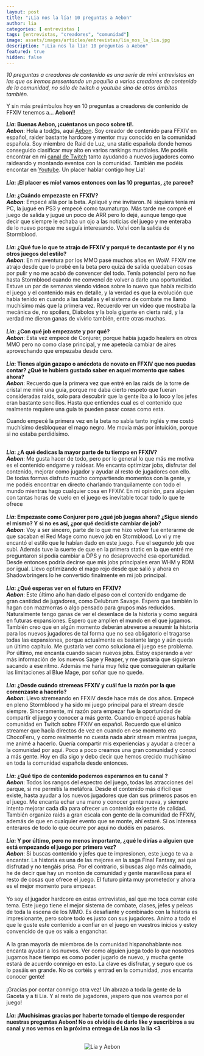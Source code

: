 ```yaml
---
layout: post
title: "¡Lia nos la lía! 10 preguntas a Aebon"
author: lia
categories: [ entrevistas ]
tags: [entrevistas, "creadores", "comunidad"]
image: assets/images/articles/entrevistas/lia_nos_la_lia.jpg
description: "¡Lia nos la lía! 10 preguntas a Aebon"
featured: true
hidden: false
---
```

*10 preguntas a creadores de contenido es una serie de mini entrevistas en las que os iremos presentando un poquillo a varios creadores de contenido de la comunidad, no sólo de twitch o youtube sino de otros ámbitos también.*

Y sin más preámbulos hoy en 10 preguntas a creadores de contenido de FFXIV tenemos a… **Aebon**!!

<div class="card">
  <div class="card-header">
     <b><i>Lia</i>: Buenas Aebon, ¡cuéntanos un poco sobre ti!.</b>
  </div>
  <div class="card-body">
    <i><b>Aebon</b></i>: Hola a tod@s, aquí <a href="https://twitter.com/IbonMGen" target="_blank">Aebon</a>. Soy creador de contenido para FFXIV en español, raider bastante hardcore y mentor muy conocido en la comunidad española. Soy miembro de Raid de Luz, una static española donde hemos conseguido clasificar muy alto en varios rankings mundiales. Me podéis encontrar en mi <a href="https://www.twitch.tv/aebon" target="_blank">canal de Twitch</a> tanto ayudando a nuevos jugadores como raideando y montando eventos con la comunidad. También me podéis encontar en <a href="https://www.twitch.tv/aebon" target="_blank">Youtube</a>. Un placer hablar contigo hoy Lia!
  </div>
</div>

<br/>

<div class="card">
  <div class="card-header">
     <b><i>Lia</i>: ¡El placer es mío! vamos entonces con las 10 preguntas, ¿te parece?</b>
  </div>
</div>

<br/>

<div class="card">
  <div class="card-header">
     <b><i>Lia</i>: ¿Cuándo empezaste en FFXIV?</b>
  </div>
  <div class="card-body">
    <i><b>Aebon</b></i>: Empecé allá por la beta. Apliqué y me invitaron. Ni siquiera tenía mi PC, la jugué en PS3 y empecé como taumaturgo. Más tarde me compré el juego de salida y jugué un poco de ARR pero lo dejé, aunque tengo que decir que siempre le echaba un ojo a las noticias del juego y me enteraba de lo nuevo porque me seguía interesando. Volví con la salida de Stormblood. 
  </div>
</div>

<br/>

<div class="card">
  <div class="card-header">
     <b><i>Lia</i>: ¿Qué fue lo que te atrajo de FFXIV y porqué te decantaste por él y no otros juegos del estilo?</b>
  </div>
  <div class="card-body">
    <i><b>Aebon</b></i>: En mi aventura por los MMO pasé muchos años en WoW. FFXIV me atrajo desde que lo probé en la beta pero quizá de salida quedaban cosas por pulir y no me acabó de convencer del todo. Tenía potencial pero no fue hasta Stormblood cuando me convencí de volver a darle una oportunidad. Estuve un par de semanas viendo videos sobre lo nuevo que había recibido el juego y el contenido más en detalle, y la verdad es que la evolución que había tenido en cuando a las batallas y el sistema de combate me llamó muchísimo más que la primera vez. Recuerdo ver un video que mostraba la mecánica de, no spoilers, Diabolos y la bola gigante en cierta raid, y la verdad me dieron ganas de vivirlo también, entre otras muchas.
  </div>
</div>

<br/>


<div class="card">
  <div class="card-header">
     <b><i>Lia</i>: ¿Con qué job empezaste y por qué?</b>
  </div>
  <div class="card-body">
    <i><b>Aebon</b></i>: Esta vez empecé de Conjurer, porque había jugado healers en otros MMO pero no como clase principal, y me apetecía cambiar de aires aprovechando que empezaba desde cero.
  </div>    
</div>

<br/>

<div class="card">
  <div class="card-header">
     <b><i>Lia</i>: Tienes algún gazapo o anécdota de novato en FFXIV que nos puedas contar? ¿Qué te hubiera gustado saber en aquel momento que sabes ahora?</b>
  </div>
  <div class="card-body">
    <i><b>Aebon</b></i>: Recuerdo que la primera vez que entré en las raids de la torre de cristal me miré una guía, porque me daba cierto respeto que fueran consideradas raids, solo para descubrir que la gente iba a lo loco y los jefes eran bastante sencillos. Hasta que entiendes cual es el contenido que realmente requiere una guía te pueden pasar cosas como esta.<br/>

Cuando empecé la primera vez en la beta no sabía tanto inglés y me costó muchísimo desbloquear el mago negro. Me movía más por intuición, porque si no estaba perdidísimo.

  </div>
</div>

<br/>

<div class="card">
  <div class="card-header">
     <b><i>Lia</i>: ¿A qué dedicas la mayor parte de tu tiempo en FFXIV?</b>
  </div>
  <div class="card-body">
    <i><b>Aebon</b></i>: Me gusta hacer de todo, pero por lo general lo que más me motiva es el contenido endgame y raidear. Me encanta optimizar jobs, disfrutar del contenido, mejorar como jugador y ayudar al resto de jugadores con ello. De todas formas disfruto mucho compartiendo momentos con la gente, y me podéis encontrar en directo charlando tranquilamente con todo el mundo mientras hago cualquier cosa en FFXIV. En mi opinión, para alguien con tantas horas de vuelo en el juego es inevitable tocar todo lo que te ofrece
  </div>
</div>

<br/>

<div class="card">
  <div class="card-header">
     <b><i>Lia</i>: Empezaste como Conjurer pero ¿qué job juegas ahora? ¿Sigue siendo el mismo? Y si no es así, ¿por qué decidiste cambiar de job?</b>
  </div>
  <div class="card-body">
    <i><b>Aebon</b></i>: Voy a ser sincero, parte de lo que me hizo volver fue enterarme de que sacaban el Red Mage como nuevo job en Stormblood. Lo vi y me encantó el estilo que le habían dado en este juego. Fue el segundo job que subí. Además tuve la suerte de que en la primera static en la que entré me preguntaron si podía cambiar a DPS y no desaproveché esa oportunidad. Desde entonces podría decirse que mis jobs principales eran WHM y RDM por igual. Llevo optimizando el mago rojo desde que salió y ahora en Shadowbringers lo he convertido finalmente en mi job principal. 
  </div>
</div>

<br/>

<div class="card">
  <div class="card-header">
     <b><i>Lia</i>: ¿Qué esperas ver en el futuro en FFXIV?</b>
  </div>
  <div class="card-body">
    <i><b>Aebon</b></i>: Este último año han dado el paso con el contenido endgame de gran cantidad de jugadores, como Delubrum Savage. Espero que también lo hagan con mazmorras o algo pensado para grupos más reducidos.
Naturalmente tengo ganas de ver el desenlace de la historia y como seguirá en futuras expansiones. Espero que amplíen el mundo en el que jugamos. También creo que en algún momento deberán atreverse a resumir la historia para los nuevos jugadores de tal forma que no sea obligatorio el tragarse todas las expansiones, porque actualmente es bastante largo y aún queda un último capítulo. Me gustaría ver como soluciona el juego ese problema.
Por último, me encanta cuando sacan nuevos jobs. Estoy esperando a ver más información de los nuevos Sage y Reaper, y me gustaría que siguieran sacando a ese ritmo. Además me haría muy feliz que conseguieran quitarle las limitaciones al Blue Mage, por soñar que no quede.
  </div>
</div>

<br/>

<div class="card">
  <div class="card-header">
     <b><i>Lia</i>: ¿Desde cuándo stremeas FFXIV y cuál fue la razón por la que comenzaste a hacerlo?</b>
  </div>
  <div class="card-body">
    <i><b>Aebon</b></i>: Llevo stremeando en FFXIV desde hace más de dos años. Empecé en pleno Stormblood y ha sido mi juego principal para el stream desde siempre. 
Sinceramente, mi razón para empezar fue la oportunidad de compartir el juego y conocer a más gente. Cuando empecé apenas había comunidad en Twitch sobre FFXIV en español. Recuerdo que el único streamer que hacía directos de vez en cuando en ese momento era ChocoFeru, y como realmente no cuesta nada abrir stream mientras juegas, me animé a hacerlo. Quería compartir mis experiencias y ayudar a crecer a la comunidad por aquí. Poco a poco creamos una gran comunidad y conocí a más gente. Hoy en día sigo y debo decir que hemos crecido muchísimo en toda la comunidad española desde entonces. 
  </div>
</div>

<br/>

<div class="card">
  <div class="card-header">
     <b><i>Lia</i>: ¿Qué tipo de contenido podemos esperarnos en tu canal ?</b>
  </div>
  <div class="card-body"><i><b>Aebon</b></i>: Todos los rangos del espectro del juego, todas las atracciones del parque, si me permitís la metáfora. Desde el contenido más difícil que existe, hasta ayudar a los nuevos jugadores que dan sus primeros pasos en el juego. Me encanta echar una mano y conocer gente nueva, y siempre intento mejorar cada día para ofrecer un contenido exigente de calidad. También organizo raids a gran escala con gente de la comunidad de FFXIV, además de que en cualquier evento que se monte, ahí estaré. Si os interesa enteraros de todo lo que ocurre por aquí no dudéis en pasaros. 
  </div>
</div>

<br/>

<div class="card">
  <div class="card-header">
     <b><i>Lia</i>: Y por último, pero no menos importante, ¿qué le dirías a alguien que está empezando el juego por primera vez?</b>
  </div>
  <div class="card-body"><i><b>Aebon</b></i>: Si buscas contenido y jefes que te impresionen, este juego te va a encantar. La historia es una de las mejores en la saga Final Fantasy, así que disfrutad y no tengáis prisa. Por el contrario, si buscas algo más calmado, he de decir que hay un montón de comunidad y gente maravillosa para el resto de cosas que ofrece el juego. El futuro pinta muy prometedor y ahora es el mejor momento para empezar.<br/>
<br/>
Yo soy el jugador hardcore en estas entrevistas, así que me toca cerrar este tema. Este juego tiene el mejor sistema de combate, clases, jefes y peleas de toda la escena de los MMO. Es desafiante y combinado con la historia es impresionante, pero sobre todo es justo con sus jugadores. Animo a todo el que le guste este contenido a confiar en el juego en vuestros inicios y estoy convencido de que os vais a enganchar.<br/>
<br/>
A la gran mayoría de miembros de la comunidad hispanohablante nos encanta ayudar a los nuevos. Ver como alguien juega todo lo que nosotros jugamos hace tiempo es como poder jugarlo de nuevo, y mucha gente estará de acuerdo conmigo en esto. La clave es disfrutar, y seguro que os lo pasáis en grande. No os cortéis y entrad en la comunidad, ¡nos encanta conocer gente!<br/>
<br/>
¡Gracias por contar conmigo otra vez! Un abrazo a toda la gente de la Gaceta y a ti Lia. Y al resto de jugadores, ¡espero que nos veamos por el juego!
  </div>
</div>

<br/>

<div class="card">
  <div class="card-header">
     <b><i>Lia</i>: ¡Muchísimas gracias por haberte tomado el tiempo de responder nuestras preguntas Aebon! No os olvidéis de darle like y suscribiros a su canal y nos vemos en la próxima entrega de Lia nos la lía <3</b>
  </div>
</div>

<br/>

<p align="center"><img src="{{ site.baseurl }}/assets/images/articles/entrevistas/lia_aebon/lia_aebon.jpg" alt="Lia y Aebon"/></p>